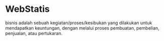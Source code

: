 # WebStatis
bisnis adalah sebuah kegiatan/proses/kesibukan yang dilakukan untuk mendapatkan keuntungan, dengan melalui proses pembuatan, pembelian, penjualan, atau pertukaran.
